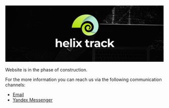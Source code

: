 ![JIRA alternative for the free world!](assets/Wide_Black.png)

Website is in the phase of construction.

For the more information you can reach us via the following communication channels: 

- [Email](mailto:svyaz.s.ulitkami@helixtrack.io)
- [Yandex Messenger](https://yandex.ru/chat/#/join/8813765f-4288-49e9-8c65-1e088f988587)


